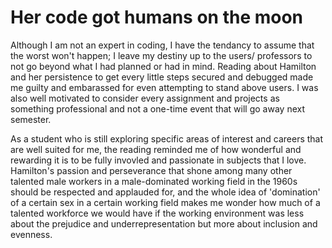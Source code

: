 # Her code got humans on the moon

Although I am not an expert in coding, I have the tendancy to assume that the worst won't happen; I leave my destiny up to
the users/ professors to not go beyond what I had planned or had in mind. Reading about Hamilton and her persistence to get
every little steps secured and debugged made me guilty and embarassed for even attempting to stand above users. I was also
well motivated to consider every assignment and projects as something professional and not a one-time event that will go away
next semester. 

As a student who is still exploring specific areas of interest and careers that are well suited for me, the reading reminded
me of how wonderful and rewarding it is to be fully invovled and passionate in subjects that I love. Hamilton's passion and 
perseverance that shone among many other talented male workers in a male-dominated working field in the 1960s should be respected
and applauded for, and the whole idea of 'domination' of a certain sex in a certain working field makes me wonder how much of a
talented workforce we would have if the working environment was less about the prejudice and underrepresentation but more about
inclusion and evenness. 

